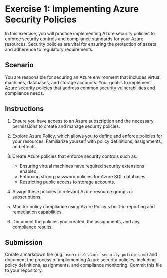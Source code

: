 # Exercise 1: Implementing Azure Security Policies

In this exercise, you will practice implementing Azure security policies to enforce security controls and compliance standards for your Azure resources. Security policies are vital for ensuring the protection of assets and adherence to regulatory requirements.

## Scenario

You are responsible for securing an Azure environment that includes virtual machines, databases, and storage accounts. Your goal is to implement Azure security policies that address common security vulnerabilities and compliance needs.

## Instructions

1. Ensure you have access to an Azure subscription and the necessary permissions to create and manage security policies.

2. Explore Azure Policy, which allows you to define and enforce policies for your resources. Familiarize yourself with policy definitions, assignments, and effects.

3. Create Azure policies that enforce security controls such as:
   - Ensuring virtual machines have required security extensions enabled.
   - Enforcing strong password policies for Azure SQL databases.
   - Restricting public access to storage accounts.

4. Assign these policies to relevant Azure resource groups or subscriptions.

5. Monitor policy compliance using Azure Policy's built-in reporting and remediation capabilities.

6. Document the policies you created, the assignments, and any compliance results.

## Submission

Create a markdown file (e.g., `exercise1-azure-security-policies.md`) and document the process of implementing Azure security policies, including policy definitions, assignments, and compliance monitoring. Commit this file to your repository.
